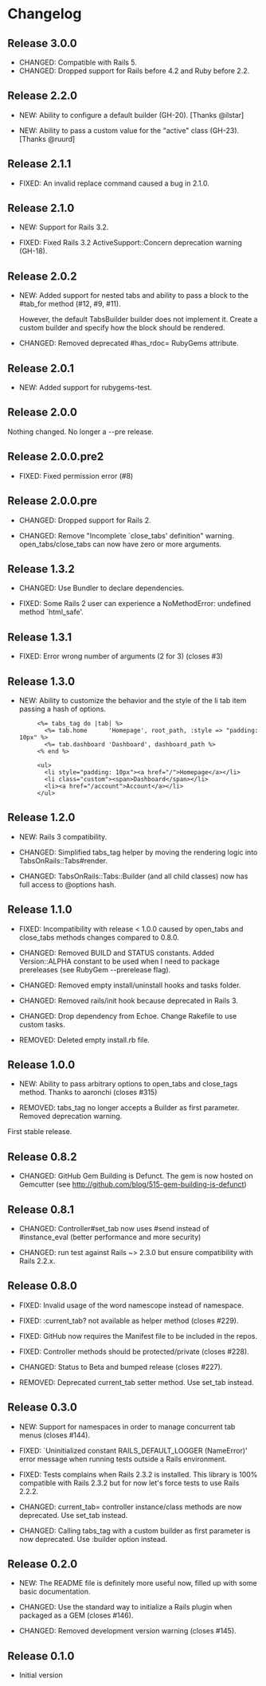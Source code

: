 # Changelog


## Release 3.0.0

- CHANGED: Compatible with Rails 5.
- CHANGED: Dropped support for Rails before 4.2 and Ruby before 2.2.


## Release 2.2.0

* NEW: Ability to configure a default builder (GH-20). [Thanks @ilstar]

* NEW: Ability to pass a custom value for the "active" class (GH-23). [Thanks @ruurd]


## Release 2.1.1

* FIXED: An invalid replace command caused a bug in 2.1.0.


## Release 2.1.0

* NEW: Support for Rails 3.2.

* FIXED: Fixed Rails 3.2 ActiveSupport::Concern deprecation warning (GH-18).


## Release 2.0.2

* NEW: Added support for nested tabs and ability
  to pass a block to the #tab_for method (#12, #9, #11).

  However, the default TabsBuilder builder does not implement it.
  Create a custom builder and specify how the block should be rendered.

* CHANGED: Removed deprecated #has_rdoc= RubyGems attribute.


## Release 2.0.1

* NEW: Added support for rubygems-test.


## Release 2.0.0

Nothing changed. No longer a --pre release.


## Release 2.0.0.pre2

* FIXED: Fixed permission error (#8)


## Release 2.0.0.pre

* CHANGED: Dropped support for Rails 2.

* CHANGED: Remove "Incomplete `close_tabs' definition" warning. open_tabs/close_tabs can now have zero or more arguments.


## Release 1.3.2

* CHANGED: Use Bundler to declare dependencies.

* FIXED: Some Rails 2 user can experience a NoMethodError: undefined method `html_safe'.


## Release 1.3.1

* FIXED: Error wrong number of arguments (2 for 3) (closes #3)


## Release 1.3.0

* NEW: Ability to customize the behavior and the style of the li tab item
         passing a hash of options.

           <%= tabs_tag do |tab| %>
             <%= tab.home      'Homepage', root_path, :style => "padding: 10px" %>
             <%= tab.dashboard 'Dashboard', dashboard_path %>
           <% end %>
           
           <ul>
             <li style="padding: 10px"><a href="/">Homepage</a></li>
             <li class="custom"><span>Dashboard</span></li>
             <li><a href="/account">Account</a></li>
           </ul>


## Release 1.2.0

* NEW: Rails 3 compatibility.

* CHANGED: Simplified tabs_tag helper by moving the rendering logic into TabsOnRails::Tabs#render.

* CHANGED: TabsOnRails::Tabs::Builder (and all child classes) now has full access to @options hash.


## Release 1.1.0

* FIXED: Incompatibility with release < 1.0.0 caused by open_tabs and close_tabs methods changes compared to 0.8.0.

* CHANGED: Removed BUILD and STATUS constants. Added Version::ALPHA constant to be used when I need to package prereleases (see RubyGem --prerelease flag).

* CHANGED: Removed empty install/uninstall hooks and tasks folder.

* CHANGED: Removed rails/init hook because deprecated in Rails 3.

* CHANGED: Drop dependency from Echoe. Change Rakefile to use custom tasks.

* REMOVED: Deleted empty install.rb file.


## Release 1.0.0

* NEW: Ability to pass arbitrary options to open_tabs and close_tags method. Thanks to aaronchi (closes #315)

* REMOVED: tabs_tag no longer accepts a Builder as first parameter. Removed deprecation warning.

First stable release.


## Release 0.8.2

* CHANGED: GitHub Gem Building is Defunct. The gem is now hosted on Gemcutter (see http://github.com/blog/515-gem-building-is-defunct)


## Release 0.8.1

* CHANGED: Controller#set_tab now uses #send instead of #instance_eval (better performance and more security)

* CHANGED: run test against Rails ~> 2.3.0 but ensure compatibility with Rails 2.2.x.


## Release 0.8.0

* FIXED: Invalid usage of the word namescope instead of namespace.

* FIXED: :current_tab? not available as helper method (closes #229).

* FIXED: GitHub now requires the Manifest file to be included in the repos.

* FIXED: Controller methods should be protected/private (closes #228).

* CHANGED: Status to Beta and bumped release (closes #227).

* REMOVED: Deprecated current_tab setter method. Use set_tab instead.


## Release 0.3.0

* NEW: Support for namespaces in order to manage concurrent tab menus (closes #144).

* FIXED: `Uninitialized constant RAILS_DEFAULT_LOGGER (NameError)' error message when running tests outside a Rails environment.

* FIXED: Tests complains when Rails 2.3.2 is installed. This library is 100% compatible with Rails 2.3.2 but for now let's force tests to use Rails 2.2.2.

* CHANGED: current_tab= controller instance/class methods are now deprecated. Use set_tab instead.

* CHANGED: Calling tabs_tag with a custom builder as first parameter is now deprecated. Use :builder option instead.


## Release 0.2.0

* NEW: The README file is definitely more useful now, filled up with some basic documentation.

* CHANGED: Use the standard way to initialize a Rails plugin when packaged as a GEM (closes #146).

* CHANGED: Removed development version warning (closes #145).


## Release 0.1.0

* Initial version